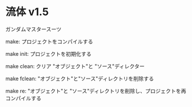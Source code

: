 # 流体 v1.5

ガンダムマスタースーツ

make: プロジェクトをコンパイルする

make init: プロジェクトを初期化する

make clean: クリア "オブジェクト"と "ソース"ディレクター

make fclean: "オブジェクト"と"ソース"ディレクトリを削除する

make re: "オブジェクト"と "ソース"ディレクトリを削除し、プロジェクトを再コンパイルする
